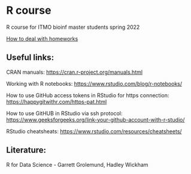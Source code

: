 # R course
R course for ITMO bioinf master students spring 2022

[How to deal with homeworks](homeworks.md)

## Useful links:

CRAN manuals: https://cran.r-project.org/manuals.html

Working with R notebooks: https://www.rstudio.com/blog/r-notebooks/

How to use GitHub access tokens in RStudio for https connection: https://happygitwithr.com/https-pat.html

How to use GitHUB in RStudio via ssh protocol: https://www.geeksforgeeks.org/link-your-github-account-with-r-studio/

RStudio cheatsheats: https://www.rstudio.com/resources/cheatsheets/

## Literature:

R for Data Science - Garrett Grolemund, 
Hadley Wickham 


